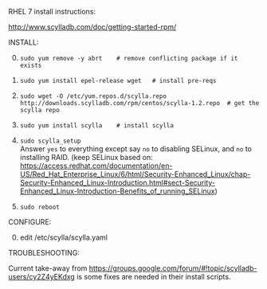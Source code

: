 

RHEL 7 install instructions: 

http://www.scylladb.com/doc/getting-started-rpm/

INSTALL:

0. ```sudo yum remove -y abrt    # remove conflicting package if it exists```
0. ```sudo yum install epel-release wget   # install pre-reqs```
0. ```sudo wget -O /etc/yum.repos.d/scylla.repo  http://downloads.scylladb.com/rpm/centos/scylla-1.2.repo  # get the scylla repo``` 
0. ```sudo yum install scylla    # install scylla```
0. ```sudo scylla_setup```  
      Answer `yes` to everything except say `no` to disabling SELinux, and `no` to installing RAID.
      (keep SELinux based on: https://access.redhat.com/documentation/en-US/Red_Hat_Enterprise_Linux/6/html/Security-Enhanced_Linux/chap-Security-Enhanced_Linux-Introduction.html#sect-Security-Enhanced_Linux-Introduction-Benefits_of_running_SELinux)

0. ```sudo reboot```


CONFIGURE:

0. edit /etc/scylla/scylla.yaml 

TROUBLESHOOTING:

Current take-away from 
https://groups.google.com/forum/#!topic/scylladb-users/cy2Z4yEKdxg 
is some fixes are needed in their install scripts.
